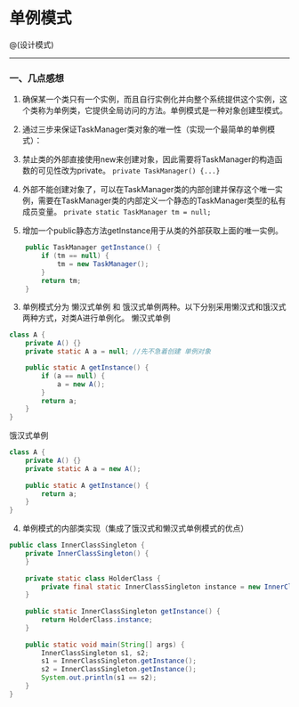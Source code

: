 

# 单例模式

@(设计模式)

----------------------


### 一、几点感想
1. 确保某一个类只有一个实例，而且自行实例化并向整个系统提供这个实例，这个类称为单例类，它提供全局访问的方法。单例模式是一种对象创建型模式。

2. 通过三步来保证TaskManager类对象的唯一性（实现一个最简单的单例模式）：
  1. 禁止类的外部直接使用new来创建对象，因此需要将TaskManager的构造函数的可见性改为private。
    `private TaskManager() {...}`
  2. 外部不能创建对象了，可以在TaskManager类的内部创建并保存这个唯一实例，需要在TaskManager类的内部定义一个静态的TaskManager类型的私有成员变量。
    `private static TaskManager tm = null;`
  3. 增加一个public静态方法getInstance用于从类的外部获取上面的唯一实例。
```java
	public TaskManager getInstance() {
		if (tm == null) {
			tm = new TaskManager();
		}
		return tm;
	}
```

3. 单例模式分为 懒汉式单例 和 饿汉式单例两种。以下分别采用懒汉式和饿汉式两种方式，对类A进行单例化。
  懒汉式单例
```java
class A {
	private A() {}
	private static A a = null; //先不急着创建 单例对象

	public static A getInstance() {
		if (a == null) {
			a = new A();
		}
		return a;
	}
}
```
饿汉式单例

```java
class A {
	private A() {}
	private static A a = new A();
	
	public static A getInstance() {
		return a;
	}
}
```

4. 单例模式的内部类实现（集成了饿汉式和懒汉式单例模式的优点）
```java
public class InnerClassSingleton {
	private InnerClassSingleton() {
	}
	
	private static class HolderClass {
		private final static InnerClassSingleton instance = new InnerClassSingleton();
	}
	
	public static InnerClassSingleton getInstance() {
		return HolderClass.instance;
	}
	
	public static void main(String[] args) {
		InnerClassSingleton s1, s2;
		s1 = InnerClassSingleton.getInstance();
		s2 = InnerClassSingleton.getInstance();
		System.out.println(s1 == s2);
	}
}
```

